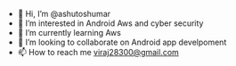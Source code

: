 - 👋 Hi, I’m @ashutoshumar
- 👀 I’m interested in Android Aws and cyber security
- 🌱 I’m currently learning Aws
- 💞️ I’m looking to collaborate on Android app develpoment
- 📫 How to reach me viraj28300@gmail.com

<!---
ashutoshumar/ashutoshumar is a ✨ special ✨ repository because its `README.md` (this file) appears on your GitHub profile.
You can click the Preview link to take a look at your changes.
--->
